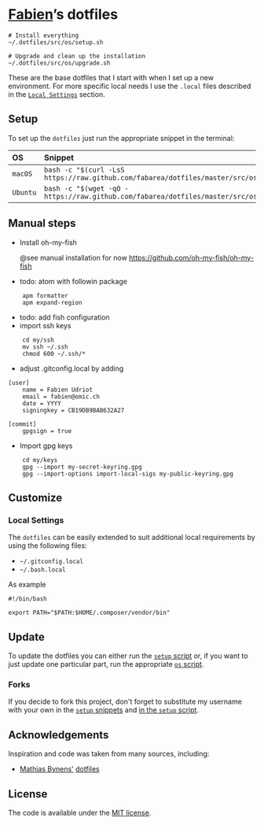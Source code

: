 # [Fabien](https://github.com/fabarea)’s dotfiles

```
# Install everything
~/.dotfiles/src/os/setup.sh

# Upgrade and clean up the installation
~/.dotfiles/src/os/upgrade.sh
```

These are the base dotfiles that I start with when I set up a
new environment. For more specific local needs I use the `.local`
files described in the [`Local Settings`](#local-settings) section.

## Setup

To set up the `dotfiles` just run the appropriate snippet in the
terminal:

| OS | Snippet |
|:---|:---|
| `macOS` | `bash -c "$(curl -LsS https://raw.github.com/fabarea/dotfiles/master/src/os/setup.sh)"` |
| `Ubuntu` | `bash -c "$(wget -qO - https://raw.github.com/fabarea/dotfiles/master/src/os/setup.sh)"` |


## Manual steps


* Install oh-my-fish

  @see manual installation for now https://github.com/oh-my-fish/oh-my-fish

* todo: atom with followin package

```
    apm formatter
    apm expand-region
```

* todo: add fish configuration
* import ssh keys

```
    cd my/ssh
    mv ssh ~/.ssh
    chmod 600 ~/.ssh/*
```

* adjust .gitconfig.local by adding

```
[user]
	name = Fabien Udriot
	email = fabien@omic.ch
	date = YYYY
	signingkey = CB19DB9BAB632A27

[commit]
	gpgsign = true
```

* Import gpg keys

```
    cd my/keys
    gpg --import my-secret-keyring.gpg
    gpg --import-options import-local-sigs my-public-keyring.gpg
```

## Customize

### Local Settings

The `dotfiles` can be easily extended to suit additional local
requirements by using the following files:

* `~/.gitconfig.local`
* `~/.bash.local`

As example
```
#!/bin/bash

export PATH="$PATH:$HOME/.composer/vendor/bin"
```

## Update

To update the dotfiles you can either run the [`setup`
script](src/os/setup.sh) or, if you want to just update one particular
part, run the appropriate [`os` script](src/os).

### Forks

If you decide to fork this project, don't forget to substitute my
username with your own in the [`setup` snippets](#setup) and [in the
`setup` script](https://github.com/fabarea/dotfiles/blob/1503cf23ef23f6e31342b140bcd246625160b94f/src/os/setup.sh#L3).

## Acknowledgements

Inspiration and code was taken from many sources, including:

* [Mathias Bynens'](https://github.com/mathiasbynens)
  [dotfiles](https://github.com/mathiasbynens/dotfiles)

## License

The code is available under the [MIT license](LICENSE.txt).
